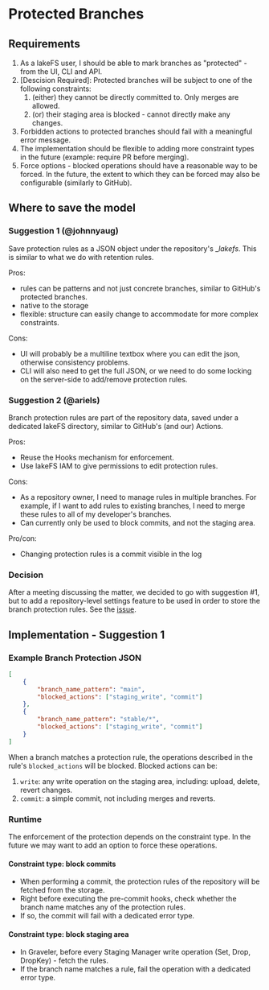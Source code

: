 # Protected Branches

## Requirements

1. As a lakeFS user, I should be able to mark branches as "protected" - from the UI, CLI and API.
1. [Descision Required]: Protected branches will be subject to one of the following constraints:
   1. (either) they cannot be directly committed to. Only merges are allowed.
   1. (or) their staging area is blocked - cannot directly make any changes.
1. Forbidden actions to protected branches should fail with a meaningful error message.
1. The implementation should be flexible to adding more constraint types in the future (example: require PR before merging).
1. Force options - blocked operations should have a reasonable way to be forced. In the future, the extent to which they can be forced may also be configurable (similarly to GitHub).

## Where to save the model

### Suggestion 1 (@johnnyaug)

Save protection rules as a JSON object under the repository's __lakefs_. This is similar to what we do with retention rules.

Pros:
- rules can be patterns and not just concrete branches, similar to GitHub's protected branches.
- native to the storage
- flexible: structure can easily change to accommodate for more complex constraints. 

Cons:
- UI will probably be a multiline textbox where you can edit the json, otherwise consistency problems.
- CLI will also need to get the full JSON, or we need to do some locking on the server-side to add/remove protection rules.

### Suggestion 2 (@ariels)

Branch protection rules are part of the repository data, saved under a dedicated lakeFS directory, similar to GitHub's (and our) Actions.

Pros:
- Reuse the Hooks mechanism for enforcement.
- Use lakeFS IAM to give permissions to edit protection rules.

Cons:
- As a repository owner, I need to manage rules in multiple branches. For example, if I want to add rules to existing branches, I need to merge these rules to all of my developer's branches.
- Can currently only be used to block commits, and not the staging area.
 
Pro/con:
- Changing protection rules is a commit visible in the log

### Decision

After a meeting discussing the matter, we decided to go with suggestion #1, but to add a repository-level settings feature to be used in order to store the branch protection rules. See the [issue](https://github.com/treeverse/lakeFS/issues/2406).

## Implementation - Suggestion 1

### Example Branch Protection JSON

```json
[
	{
		"branch_name_pattern": "main",
		"blocked_actions": ["staging_write", "commit"]
	},
	{
		"branch_name_pattern": "stable/*",
		"blocked_actions": ["staging_write", "commit"]
	}
]
```

When a branch matches a protection rule, the operations described in the rule's `blocked_actions` will be blocked. 
Blocked actions can be:
1. `write`: any write operation on the staging area, including: upload, delete, revert changes.
2. `commit`: a simple commit, not including merges and reverts.


### Runtime

The enforcement of the protection depends on the constraint type.
In the future we may want to add an option to force these operations.

#### Constraint type: block commits

* When performing a commit, the protection rules of the repository will be fetched from the storage.
* Right before executing the pre-commit hooks, check whether the branch name matches any of the protection rules.
* If so, the commit will fail with a dedicated error type.

#### Constraint type: block staging area

* In Graveler, before every Staging Manager write operation (Set, Drop, DropKey) - fetch the rules.
* If the branch name matches a rule, fail the operation with a dedicated error type.
